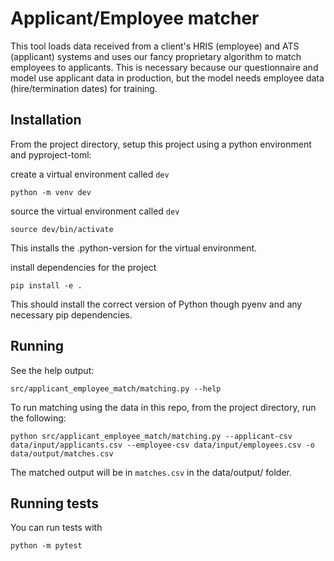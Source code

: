 
# Applicant/Employee matcher

This tool loads data received from a client's HRIS (employee) and ATS (applicant) systems
and uses our fancy proprietary algorithm to match employees to applicants. This is necessary
because our questionnaire and model use applicant data in production, but the model needs
employee data (hire/termination dates) for training.

## Installation

From the project directory, setup this project using a python environment and pyproject-toml:

create a virtual environment called `dev`
```
python -m venv dev
```

source the virtual environment called `dev`
```
source dev/bin/activate
```
This installs the .python-version for the virtual environment.  
  
install dependencies for the project  
```
pip install -e .
```
  
This should install the correct version of Python though pyenv and any necessary pip dependencies.  

## Running

See the help output:

```
src/applicant_employee_match/matching.py --help
```

To run matching using the data in this repo, from the project directory, run the following:

```
python src/applicant_employee_match/matching.py --applicant-csv data/input/applicants.csv --employee-csv data/input/employees.csv -o data/output/matches.csv
```

The matched output will be in `matches.csv` in the data/output/ folder.

## Running tests

You can run tests with

```
python -m pytest
```
